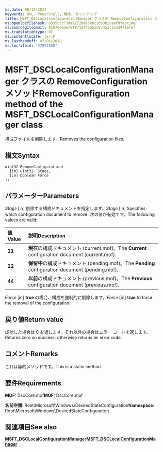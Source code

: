 ```yaml
---
ms.date: 06/12/2017
keywords: DSC, PowerShell, 構成, セットアップ
title: MSFT_DSCLocalConfigurationManager クラスの RemoveConfiguration メソッド
ms.openlocfilehash: 03555cc73da1272bdebebc3d93b26aaf8fabc18e
ms.sourcegitcommit: 8b076ebde7ef971d7465bab834a3c2a32471ef6f
ms.translationtype: HT
ms.contentlocale: ja-JP
ms.lasthandoff: 07/06/2018
ms.locfileid: "37892686"
---
```

# <a name="removeconfiguration-method-of-the-msftdsclocalconfigurationmanager-class"></a><span data-ttu-id="4176b-103">MSFT_DSCLocalConfigurationManager クラスの RemoveConfiguration メソッド</span><span class="sxs-lookup"><span data-stu-id="4176b-103">RemoveConfiguration method of the MSFT_DSCLocalConfigurationManager class</span></span>

<span data-ttu-id="4176b-104">構成ファイルを削除します。</span><span class="sxs-lookup"><span data-stu-id="4176b-104">Removes the configuration files.</span></span>

## <a name="syntax"></a><span data-ttu-id="4176b-105">構文</span><span class="sxs-lookup"><span data-stu-id="4176b-105">Syntax</span></span>

```mof
uint32 RemoveConfiguration(
  [in] uint32  Stage,
  [in] boolean Force
);
```

## <a name="parameters"></a><span data-ttu-id="4176b-106">パラメーター</span><span class="sxs-lookup"><span data-stu-id="4176b-106">Parameters</span></span>

<span data-ttu-id="4176b-107">*Stage* \[in\] 削除する構成ドキュメントを指定します。</span><span class="sxs-lookup"><span data-stu-id="4176b-107">*Stage* \[in\] Specifies which configuration document to remove.</span></span> <span data-ttu-id="4176b-108">次の値が有効です。</span><span class="sxs-lookup"><span data-stu-id="4176b-108">The following values are valid:</span></span>

|<span data-ttu-id="4176b-109">値</span><span class="sxs-lookup"><span data-stu-id="4176b-109">Value</span></span> |<span data-ttu-id="4176b-110">説明</span><span class="sxs-lookup"><span data-stu-id="4176b-110">Description</span></span> |
|:--- |:---|
|<span data-ttu-id="4176b-111">**1**</span><span class="sxs-lookup"><span data-stu-id="4176b-111">**1**</span></span> | <span data-ttu-id="4176b-112">**現在**の構成ドキュメント (current.mof)。</span><span class="sxs-lookup"><span data-stu-id="4176b-112">The **Current** configuration document (current.mof).</span></span> |
|<span data-ttu-id="4176b-113">**2**</span><span class="sxs-lookup"><span data-stu-id="4176b-113">**2**</span></span> | <span data-ttu-id="4176b-114">**保留中**の構成ドキュメント (pending.mof)。</span><span class="sxs-lookup"><span data-stu-id="4176b-114">The **Pending** configuration document (pending.mof).</span></span>  |
|<span data-ttu-id="4176b-115">**4**</span><span class="sxs-lookup"><span data-stu-id="4176b-115">**4**</span></span> | <span data-ttu-id="4176b-116">**以前**の構成ドキュメント (previous.mof)。</span><span class="sxs-lookup"><span data-stu-id="4176b-116">The **Previous** configuration document (previous.mof).</span></span> |

<span data-ttu-id="4176b-117">*Force* \[in\] **true** の場合、構成を強制的に削除します。</span><span class="sxs-lookup"><span data-stu-id="4176b-117">*Force* \[in\] **true** to force the removal of the configuration.</span></span>

## <a name="return-value"></a><span data-ttu-id="4176b-118">戻り値</span><span class="sxs-lookup"><span data-stu-id="4176b-118">Return value</span></span>

<span data-ttu-id="4176b-119">成功した場合は 0 を返します。それ以外の場合はエラー コードを返します。</span><span class="sxs-lookup"><span data-stu-id="4176b-119">Returns zero on success; otherwise returns an error code.</span></span>

## <a name="remarks"></a><span data-ttu-id="4176b-120">コメント</span><span class="sxs-lookup"><span data-stu-id="4176b-120">Remarks</span></span>

<span data-ttu-id="4176b-121">これは静的メソッドです。</span><span class="sxs-lookup"><span data-stu-id="4176b-121">This is a static method.</span></span>

## <a name="requirements"></a><span data-ttu-id="4176b-122">要件</span><span class="sxs-lookup"><span data-stu-id="4176b-122">Requirements</span></span>

<span data-ttu-id="4176b-123">**MOF:** DscCore.mof</span><span class="sxs-lookup"><span data-stu-id="4176b-123">**MOF:** DscCore.mof</span></span>

<span data-ttu-id="4176b-124">**名前空間**: Root\Microsoft\Windows\DesiredStateConfiguration</span><span class="sxs-lookup"><span data-stu-id="4176b-124">**Namespace**: Root\Microsoft\Windows\DesiredStateConfiguration</span></span>

## <a name="see-also"></a><span data-ttu-id="4176b-125">関連項目</span><span class="sxs-lookup"><span data-stu-id="4176b-125">See also</span></span>

[<span data-ttu-id="4176b-126">**MSFT_DSCLocalConfigurationManager**</span><span class="sxs-lookup"><span data-stu-id="4176b-126">**MSFT_DSCLocalConfigurationManager**</span></span>](msft-dsclocalconfigurationmanager.md)